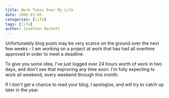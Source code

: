 ```yaml
---
title: Work Takes Over My Life
date: 2006-07-05
categories: [life]
tags: [life]
author: Jonathan Beckett
---
```


Unfortunately blog posts may be very scarce on the ground over the next few weeks - I am working on a project at work that has had all overtime approved in order to meet a deadline.

To give you some idea, I've just logged over 24 hours worth of work in two days, and don't see that improving any time soon. I'm fully expecting to work all weekend, every weekend through this month.

If I don't get a chance to read your blog, I apologise, and will try to catch up later in the year.